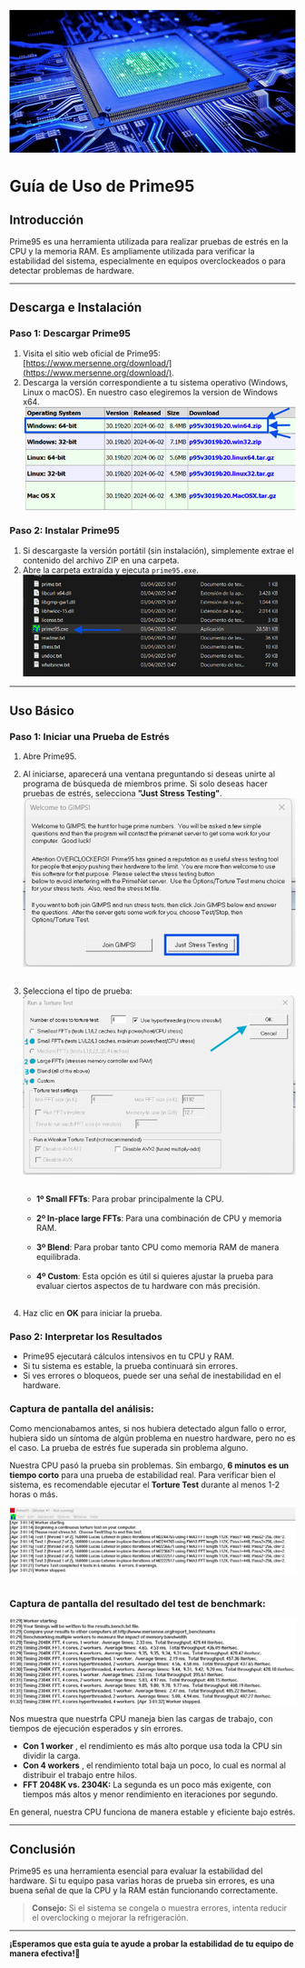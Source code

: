 ![foto cabecera Prime95](imagenes/cpufotocabecera.jpg)

# Guía de Uso de Prime95

## Introducción

Prime95 es una herramienta utilizada para realizar pruebas de estrés en la CPU y la memoria RAM. Es ampliamente utilizada para verificar la estabilidad del sistema, especialmente en equipos overclockeados o para detectar problemas de hardware.

---

## Descarga e Instalación

### Paso 1: Descargar Prime95

1. Visita el sitio web oficial de Prime95: [https://www.mersenne.org/download/](https://www.mersenne.org/download/).
   <br>
2. Descarga la versión correspondiente a tu sistema operativo (Windows, Linux o macOS). En nuestro caso elegiremos la version de Windows x64.<br>
   ![eleccion de version de prime95](imagenes/elegirversionprime95.png)

### Paso 2: Instalar Prime95

1. Si descargaste la versión portátil (sin instalación), simplemente extrae el contenido del archivo ZIP en una carpeta.
2. Abre la carpeta extraída y ejecuta `prime95.exe`.
   ![foto carpeta extraida prime 95](imagenes/ejecutarprime95.png)


---

## Uso Básico

### Paso 1: Iniciar una Prueba de Estrés

1. Abre Prime95.
2. Al iniciarse, aparecerá una ventana preguntando si deseas unirte al programa de búsqueda de miembros prime. Si solo deseas hacer pruebas de estrés, selecciona **"Just Stress Testing"**.<br>
   ![Instalación de Prime95](imagenes/soloestres.png)<br><br>
3. Selecciona el tipo de prueba:<br>
   ![Instalación de Prime95](imagenes/opcionesprueba.png)<br><br>
   
   - **1º Small FFTs**: Para probar principalmente la CPU.<br><br>
   - **2º In-place large FFTs**: Para una combinación de CPU y memoria RAM.<br><br>
   - **3º Blend**: Para probar tanto CPU como memoria RAM de manera equilibrada.<br><br>
   - **4º Custom**: Esta opción es útil si quieres ajustar la prueba para evaluar ciertos aspectos de tu hardware con más precisión.<br><br>
4. Haz clic en **OK** para iniciar la prueba.

### Paso 2: Interpretar los Resultados

- Prime95 ejecutará cálculos intensivos en tu CPU y RAM.
- Si tu sistema es estable, la prueba continuará sin errores.<br>
- Si ves errores o bloqueos, puede ser una señal de inestabilidad en el hardware.

### Captura de pantalla del análisis:

Como mencionabamos antes, si nos hubiera detectado algun fallo o error, hubiera sido un síntoma de algún problema en nuestro hardware, pero no es el caso. La prueba de estrés fue superada sin problema alguno.

Nuestra CPU pasó la prueba sin problemas. Sin embargo, **6 minutos es un tiempo corto** para una prueba de estabilidad real. Para verificar bien el sistema, es recomendable ejecutar el **Torture Test** durante al menos 1-2 horas o más. 

![Prueba de estrés con Prime95](imagenes/pruebaprime95.png)<br><br>

### Captura de pantalla del resultado del test de benchmark:

![Prueba de estrés con Prime95](imagenes/benchmark.png)

Nos muestra que nuestrfa CPU maneja bien las cargas de trabajo, con tiempos de ejecución esperados y sin errores.

* **Con 1 worker** , el rendimiento es más alto porque usa toda la CPU sin dividir la carga.
* **Con 4 workers** , el rendimiento total baja un poco, lo cual es normal al distribuir el trabajo entre hilos.
* **FFT 2048K vs. 2304K:** La segunda es un poco más exigente, con tiempos más altos y menor rendimiento en iteraciones por segundo.

En general, nuestra CPU funciona de manera estable y eficiente bajo estrés. 

---

## Conclusión

Prime95 es una herramienta esencial para evaluar la estabilidad del hardware. Si tu equipo pasa varias horas de prueba sin errores, es una buena señal de que la CPU y la RAM están funcionando correctamente.

> **Consejo:** Si el sistema se congela o muestra errores, intenta reducir el overclocking o mejorar la refrigeración.

---

**¡Esperamos que esta guía te ayude a probar la estabilidad de tu equipo de manera efectiva!**🚀

